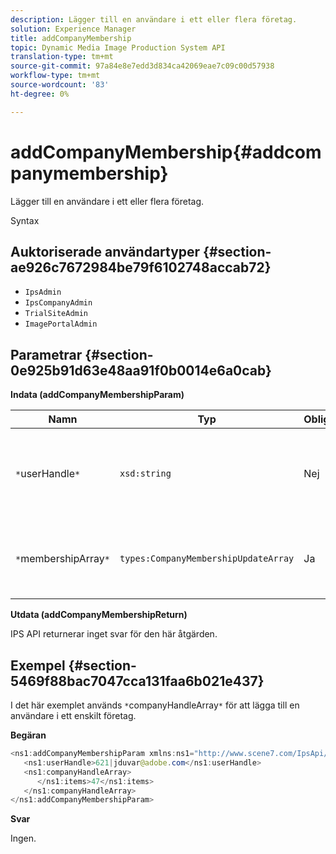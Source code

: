 ```yaml
---
description: Lägger till en användare i ett eller flera företag.
solution: Experience Manager
title: addCompanyMembership
topic: Dynamic Media Image Production System API
translation-type: tm+mt
source-git-commit: 97a84e8e7edd3d834ca42069eae7c09c00d57938
workflow-type: tm+mt
source-wordcount: '83'
ht-degree: 0%

---
```



# addCompanyMembership{#addcompanymembership}

Lägger till en användare i ett eller flera företag.

Syntax

## Auktoriserade användartyper {#section-ae926c7672984be79f6102748accab72}

* `IpsAdmin`
* `IpsCompanyAdmin`
* `TrialSiteAdmin`
* `ImagePortalAdmin`

## Parametrar {#section-0e925b91d63e48aa91f0b0014e6a0cab}

**Indata (addCompanyMembershipParam)**

| Namn | Typ | Obligatoriskt | Beskrivning |
|---|---|---|---|
| `*`userHandle`*` | `xsd:string` | Nej | Referensen till den användare vars medlemskap du vill lägga till. |
| `*`membershipArray`*` | `types:CompanyMembershipUpdateArray` | Ja | En array med företag som du lägger till användaren i. |

**Utdata (addCompanyMembershipReturn)**

IPS API returnerar inget svar för den här åtgärden.

## Exempel {#section-5469f88bac7047cca131faa6b021e437}

I det här exemplet används `*`companyHandleArray`*` för att lägga till en användare i ett enskilt företag.

**Begäran**

```java
<ns1:addCompanyMembershipParam xmlns:ns1="http://www.scene7.com/IpsApi/xsd">
   <ns1:userHandle>621|jduvar@adobe.com</ns1:userHandle>
   <ns1:companyHandleArray>
      </ns1:items>47</ns1:items>
   </ns1:companyHandleArray>
</ns1:addCompanyMembershipParam>
```

**Svar**

Ingen.

